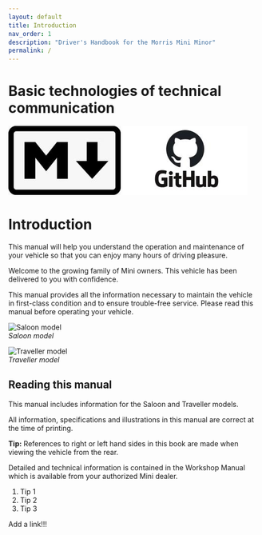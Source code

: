 ```yaml
---
layout: default
title: Introduction
nav_order: 1
description: "Driver's Handbook for the Morris Mini Minor"
permalink: /
---
```


Basic technologies of technical communication
=============================================


![Markdown logo](/assets/images/Markdown_logo.jpg)
![GitHub logo](/assets/images/GitHub_logo.jpg)

# Introduction

This manual will help you understand the operation and maintenance of your vehicle so that you can enjoy many hours of driving pleasure.

Welcome to the growing family of Mini owners. This vehicle has been delivered to you with confidence.

This manual provides all the information necessary to maintain the vehicle in first-class condition and to ensure trouble-free service.
Please read this manual before operating your vehicle.

![Saloon model](/assets/images/Saloon.png)  
*Saloon model*

![Traveller model](/assets/images/Traveller.png)  
*Traveller model*

## Reading this manual

This manual includes information for the Saloon and Traveller models.

All information, specifications and illustrations in this manual are correct at the time of printing.

**Tip:** References to right or left hand sides in this book are made when viewing the vehicle from the rear.

Detailed and technical information is contained in the Workshop Manual which is available from your authorized
Mini dealer.

1. Tip 1
2. Tip 2
3. Tip 3 


Add a link!!!






